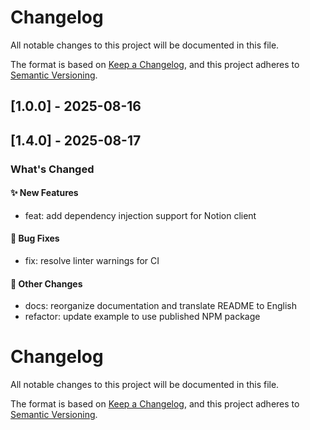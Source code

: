 # Changelog

All notable changes to this project will be documented in this file.

The format is based on [Keep a Changelog](https://keepachangelog.com/en/1.0.0/),
and this project adheres to [Semantic Versioning](https://semver.org/spec/v2.0.0.html).

## [1.0.0] - 2025-08-16
## [1.4.0] - 2025-08-17

### What's Changed

#### ✨ New Features
- feat: add dependency injection support for Notion client

#### 🐛 Bug Fixes
- fix: resolve linter warnings for CI

#### 🔧 Other Changes
- docs: reorganize documentation and translate README to English
- refactor: update example to use published NPM package

# Changelog

All notable changes to this project will be documented in this file.

The format is based on [Keep a Changelog](https://keepachangelog.com/en/1.0.0/),
and this project adheres to [Semantic Versioning](https://semver.org/spec/v2.0.0.html).

